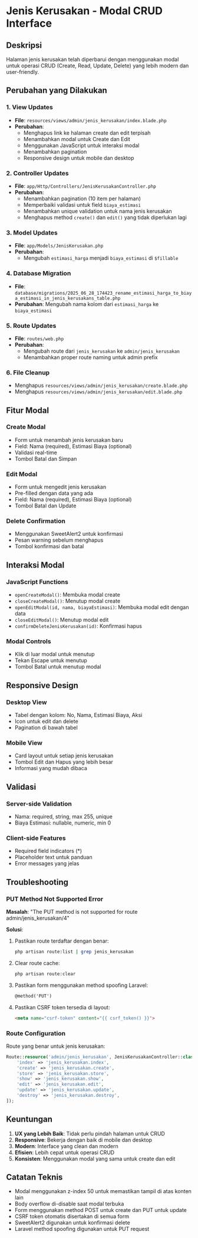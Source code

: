 # Jenis Kerusakan - Modal CRUD Interface

## Deskripsi
Halaman jenis kerusakan telah diperbarui dengan menggunakan modal untuk operasi CRUD (Create, Read, Update, Delete) yang lebih modern dan user-friendly.

## Perubahan yang Dilakukan

### 1. View Updates
- **File**: `resources/views/admin/jenis_kerusakan/index.blade.php`
- **Perubahan**:
  - Menghapus link ke halaman create dan edit terpisah
  - Menambahkan modal untuk Create dan Edit
  - Menggunakan JavaScript untuk interaksi modal
  - Menambahkan pagination
  - Responsive design untuk mobile dan desktop

### 2. Controller Updates
- **File**: `app/Http/Controllers/JenisKerusakanController.php`
- **Perubahan**:
  - Menambahkan pagination (10 item per halaman)
  - Memperbaiki validasi untuk field `biaya_estimasi`
  - Menambahkan unique validation untuk nama jenis kerusakan
  - Menghapus method `create()` dan `edit()` yang tidak diperlukan lagi

### 3. Model Updates
- **File**: `app/Models/JenisKerusakan.php`
- **Perubahan**:
  - Mengubah `estimasi_harga` menjadi `biaya_estimasi` di `$fillable`

### 4. Database Migration
- **File**: `database/migrations/2025_06_28_174423_rename_estimasi_harga_to_biaya_estimasi_in_jenis_kerusakans_table.php`
- **Perubahan**: Mengubah nama kolom dari `estimasi_harga` ke `biaya_estimasi`

### 5. Route Updates
- **File**: `routes/web.php`
- **Perubahan**:
  - Mengubah route dari `jenis_kerusakan` ke `admin/jenis_kerusakan`
  - Menambahkan proper route naming untuk admin prefix

### 6. File Cleanup
- Menghapus `resources/views/admin/jenis_kerusakan/create.blade.php`
- Menghapus `resources/views/admin/jenis_kerusakan/edit.blade.php`

## Fitur Modal

### Create Modal
- Form untuk menambah jenis kerusakan baru
- Field: Nama (required), Estimasi Biaya (optional)
- Validasi real-time
- Tombol Batal dan Simpan

### Edit Modal
- Form untuk mengedit jenis kerusakan
- Pre-filled dengan data yang ada
- Field: Nama (required), Estimasi Biaya (optional)
- Tombol Batal dan Update

### Delete Confirmation
- Menggunakan SweetAlert2 untuk konfirmasi
- Pesan warning sebelum menghapus
- Tombol konfirmasi dan batal

## Interaksi Modal

### JavaScript Functions
- `openCreateModal()`: Membuka modal create
- `closeCreateModal()`: Menutup modal create
- `openEditModal(id, nama, biayaEstimasi)`: Membuka modal edit dengan data
- `closeEditModal()`: Menutup modal edit
- `confirmDeleteJenisKerusakan(id)`: Konfirmasi hapus

### Modal Controls
- Klik di luar modal untuk menutup
- Tekan Escape untuk menutup
- Tombol Batal untuk menutup modal

## Responsive Design

### Desktop View
- Tabel dengan kolom: No, Nama, Estimasi Biaya, Aksi
- Icon untuk edit dan delete
- Pagination di bawah tabel

### Mobile View
- Card layout untuk setiap jenis kerusakan
- Tombol Edit dan Hapus yang lebih besar
- Informasi yang mudah dibaca

## Validasi

### Server-side Validation
- Nama: required, string, max 255, unique
- Biaya Estimasi: nullable, numeric, min 0

### Client-side Features
- Required field indicators (*)
- Placeholder text untuk panduan
- Error messages yang jelas

## Troubleshooting

### PUT Method Not Supported Error
**Masalah**: "The PUT method is not supported for route admin/jenis_kerusakan/4"

**Solusi**:
1. Pastikan route terdaftar dengan benar:
   ```bash
   php artisan route:list | grep jenis_kerusakan
   ```

2. Clear route cache:
   ```bash
   php artisan route:clear
   ```

3. Pastikan form menggunakan method spoofing Laravel:
   ```html
   @method('PUT')
   ```

4. Pastikan CSRF token tersedia di layout:
   ```html
   <meta name="csrf-token" content="{{ csrf_token() }}">
   ```

### Route Configuration
Route yang benar untuk jenis kerusakan:
```php
Route::resource('admin/jenis_kerusakan', JenisKerusakanController::class)->names([
    'index' => 'jenis_kerusakan.index',
    'create' => 'jenis_kerusakan.create',
    'store' => 'jenis_kerusakan.store',
    'show' => 'jenis_kerusakan.show',
    'edit' => 'jenis_kerusakan.edit',
    'update' => 'jenis_kerusakan.update',
    'destroy' => 'jenis_kerusakan.destroy',
]);
```

## Keuntungan

1. **UX yang Lebih Baik**: Tidak perlu pindah halaman untuk CRUD
2. **Responsive**: Bekerja dengan baik di mobile dan desktop
3. **Modern**: Interface yang clean dan modern
4. **Efisien**: Lebih cepat untuk operasi CRUD
5. **Konsisten**: Menggunakan modal yang sama untuk create dan edit

## Catatan Teknis

- Modal menggunakan z-index 50 untuk memastikan tampil di atas konten lain
- Body overflow di-disable saat modal terbuka
- Form menggunakan method POST untuk create dan PUT untuk update
- CSRF token otomatis disertakan di semua form
- SweetAlert2 digunakan untuk konfirmasi delete
- Laravel method spoofing digunakan untuk PUT request 
